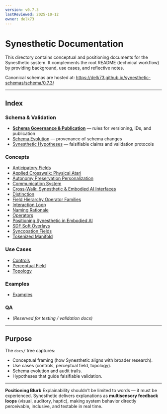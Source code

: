 ```yaml
---
version: v0.7.3
lastReviewed: 2025-10-12
owner: delk73
---
```


# Synesthetic Documentation

This directory contains conceptual and positioning documents for the Synesthetic system.
It complements the root README (technical workflow) by providing background, use cases, and reflective notes.

Canonical schemas are hosted at: https://delk73.github.io/synesthetic-schemas/schema/0.7.3/

---

## Index

### Schema & Validation
- [**Schema Governance & Publication**](governance.md) — rules for versioning, IDs, and publication
- [Schema Evolution](schema_evolution.md) — provenance of schema changes
- [Synesthetic Hypotheses](hypotheses.md) — falsifiable claims and validation protocols

### Concepts
- [Anticipatory Fields](concepts/anticipatory_fields.md)
- [Applied Crosswalk: Physical Atari](concepts/applied_crosswalk_phy_atari.md)
- [Autonomy Preservation Personalization](concepts/autonomy_preservation_personalization.md)
- [Communication System](concepts/communication_system.md)
- [Cross-Walk: Synesthetic & Embodied AI Interfaces](concepts/crosswalk_perception_interfaces.md)
- [Distinction](concepts/distinction.md)
- [Field Hierarchy Operator Families](concepts/field_hierarchy_operator_families.md)
- [Interaction Loop](concepts/interaction_loop.md)
- [Naming Rationale](concepts/naming.md)
- [Operators](concepts/operators.md)
- [Positioning Synesthetic in Embodied AI](concepts/positioning_embodied.md)
- [SDF Soft Overlays](concepts/sdf_soft_overlays.md)
- [Syncopation Fields](concepts/syncopation_fields.md)
- [Tokenized Manifold](concepts/tokenized_manifold.md)

### Use Cases
- [Controls](use_cases/controls.md)
- [Perceptual Field](use_cases/perceptual_field.md)
- [Topology](use_cases/topology.md)

### Examples
- [Examples](../examples/README.md)

### QA
- *(Reserved for testing / validation docs)*

---

## Purpose

The `docs/` tree captures:
- Conceptual framing (how Synesthetic aligns with broader research).
- Use cases (controls, perceptual field, topology).
- Schema evolution and audit trails.
- Hypotheses that guide falsifiable validation.

---

**Positioning Blurb**
Explainability shouldn’t be limited to words — it must be experienced.
Synesthetic delivers explanations as **multisensory feedback loops** (visual, auditory, haptic),
making system behavior directly perceivable, inclusive, and testable in real time.